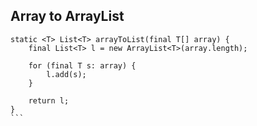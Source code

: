 ## Array to ArrayList ##

````
static <T> List<T> arrayToList(final T[] array) {
    final List<T> l = new ArrayList<T>(array.length);
    
    for (final T s: array) {
        l.add(s);
    }
    
    return l;
}
```
